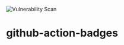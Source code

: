![Vulnerability Scan](https://github.com/mmochan/github-action-badges/workflows/Scan/badge.svg)

# github-action-badges
